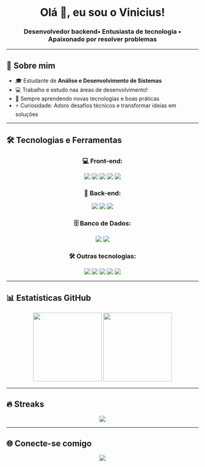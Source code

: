 <h1 align="center">Olá 👋, eu sou o Vinicius!</h1>
<h3 align="center">Desenvolvedor backend• Entusiasta de tecnologia • Apaixonado por resolver problemas</h3>

---

## 🚀 Sobre mim

- 🎓 Estudante de **Análise e Desenvolvimento de Sistemas**
- 💻 Trabalho e estudo nas áreas de desenvolvimento!
- 🧠 Sempre aprendendo novas tecnologias e boas práticas
- ⚡ Curiosidade: Adoro desafios técnicos e transformar ideias em soluções

---

## 🛠️ Tecnologias e Ferramentas

<div align="center">
  
### 💻 Front-end:
<img src="https://img.shields.io/badge/HTML5-E34F26?style=for-the-badge&logo=html5&logoColor=white"/>
<img src="https://img.shields.io/badge/CSS3-1572B6?style=for-the-badge&logo=css3&logoColor=white"/>
<img src="https://img.shields.io/badge/JavaScript-F7DF1E?style=for-the-badge&logo=javascript&logoColor=black"/>
<img src="https://img.shields.io/badge/TypeScript-3178C6?style=for-the-badge&logo=typescript&logoColor=white"/>
<img src="https://img.shields.io/badge/Angular-DD0031?style=for-the-badge&logo=angular&logoColor=white"/>

### 🧠 Back-end:
<img src="https://img.shields.io/badge/Node.js-339933?style=for-the-badge&logo=node.js&logoColor=white"/>
<img src="https://img.shields.io/badge/NestJS-E0234E?style=for-the-badge&logo=nestjs&logoColor=white"/>
<img src="https://img.shields.io/badge/PHP-777BB4?style=for-the-badge&logo=php&logoColor=white"/>

### 🗄️ Banco de Dados:
<img src="https://img.shields.io/badge/MySQL-005C84?style=for-the-badge&logo=mysql&logoColor=white"/>
<img src="https://img.shields.io/badge/PostgreSQL-316192?style=for-the-badge&logo=postgresql&logoColor=white"/>

### 🛠️ Outras tecnologias:
<img src="https://img.shields.io/badge/C++-00599C?style=for-the-badge&logo=cplusplus&logoColor=white"/>
<img src="https://img.shields.io/badge/Git-F05032?style=for-the-badge&logo=git&logoColor=white"/>
<img src="https://img.shields.io/badge/Linux-FCC624?style=for-the-badge&logo=linux&logoColor=black"/>
<img src="https://img.shields.io/badge/Windows-0078D6?style=for-the-badge&logo=windows&logoColor=white"/>
<img src="https://img.shields.io/badge/Docker-2496ED?style=for-the-badge&logo=docker&logoColor=white"/>


</div>

---

## 📊 Estatísticas GitHub

<div align="center">
  <img height="180em" src="https://github-readme-stats.vercel.app/api?username=vinicius1978pimenta&show_icons=true&theme=tokyonight&count_private=true"/>
  <img height="180em" src="https://github-readme-stats.vercel.app/api/top-langs/?username=vinicius1978pimenta&layout=compact&theme=tokyonight"/>
</div>

---

## 🔥 Streaks

<div align="center">
  <img src="https://github-readme-streak-stats.herokuapp.com/?user=vinicius1978pimenta&theme=tokyonight&hide_border=false" />
</div>

---

## 🌐 Conecte-se comigo

<div align="center">
  <a href="https://www.linkedin.com/in/vinicius-pimenta-dev/">
    <img src="https://img.shields.io/badge/-LinkedIn-0077B5?style=for-the-badge&logo=linkedin&logoColor=white"/>
  
</div>
